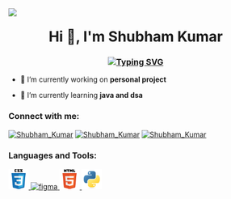 <img align="left" src="https://miro.medium.com/max/1360/1*zVnWJtyGOX_kUIDm6ccCfQ.gif" width="250" />
<h1 align="center">Hi 👋, I'm Shubham Kumar</h1>
<h3 align="center"><a href="https://git.io/typing-svg"><img src="https://readme-typing-svg.demolab.com?font=Fira+Code&pause=300&width=435&height=53&lines=I'm+learning+java" alt="Typing SVG" /></a></h3>

- 🔭 I’m currently working on **personal project**

- 🌱 I’m currently learning **java and dsa**

<h3 align="left">Connect with me:</h3>
<p align="left">
  <a href="#" target="blank"><img align="center" src="https://cdn-icons-png.flaticon.com/512/145/145807.png" alt="Shubham_Kumar" height="30" width="30" /></a>
<a href="#" target="blank"><img align="center" src="https://raw.githubusercontent.com/rahuldkjain/github-profile-readme-generator/master/src/images/icons/Social/instagram.svg" alt="Shubham_Kumar" height="30" width="40" /></a>
  <a href="#" target="blank"><img align="center" src="https://api.blog.production.linktr.ee/wp-content/uploads/2022/06/Avatar-Symbol-Canopy.png" alt="Shubham_Kumar" height="30" width="30" /></a>
</p>

<h3 align="left">Languages and Tools:</h3>
<p align="left"> <a href="https://www.w3schools.com/css/" target="_blank" rel="noreferrer"> <img src="https://raw.githubusercontent.com/devicons/devicon/master/icons/css3/css3-original-wordmark.svg" alt="css3" width="40" height="40"/> </a> <a href="https://www.figma.com/" target="_blank" rel="noreferrer"> <img src="https://www.vectorlogo.zone/logos/figma/figma-icon.svg" alt="figma" width="40" height="40"/> </a> <a href="https://www.w3.org/html/" target="_blank" rel="noreferrer"> <img src="https://raw.githubusercontent.com/devicons/devicon/master/icons/html5/html5-original-wordmark.svg" alt="html5" width="40" height="40"/> </a> <a href="https://www.python.org" target="_blank" rel="noreferrer"> <img src="https://raw.githubusercontent.com/devicons/devicon/master/icons/python/python-original.svg" alt="python" width="40" height="40"/> </a> </p>
